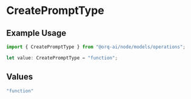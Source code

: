 # CreatePromptType

## Example Usage

```typescript
import { CreatePromptType } from "@orq-ai/node/models/operations";

let value: CreatePromptType = "function";
```

## Values

```typescript
"function"
```